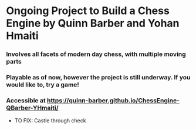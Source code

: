 # Ongoing Project to Build a Chess Engine by Quinn Barber and Yohan Hmaiti

### Involves all facets of modern day chess, with multiple moving parts

### Playable as of now, however the project is still underway. If you would like to, try a game!

### Accessible at https://quinn-barber.github.io/ChessEngine-QBarber-YHmaiti/


* TO FIX:
Castle through check
